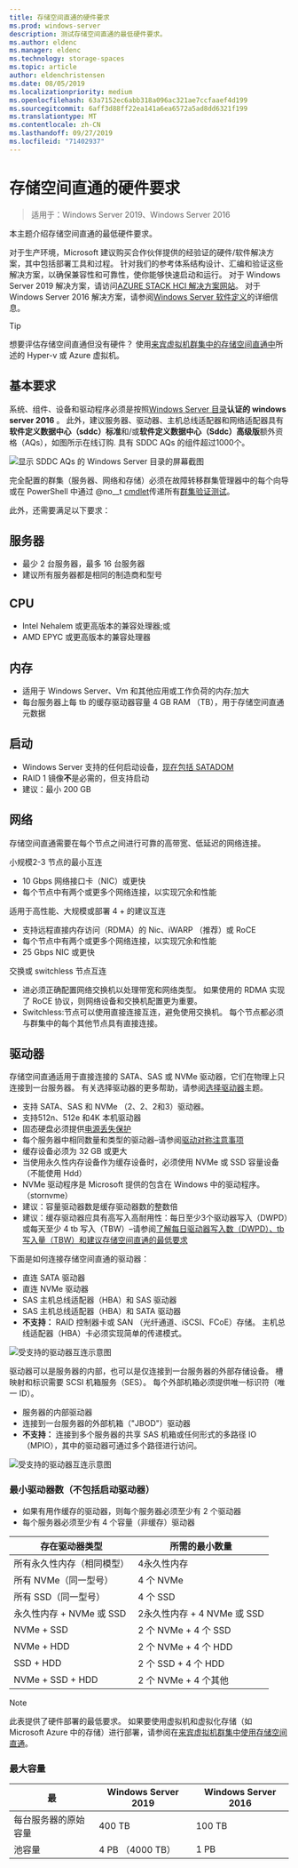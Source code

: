```yaml
---
title: 存储空间直通的硬件要求
ms.prod: windows-server
description: 测试存储空间直通的最低硬件要求。
ms.author: eldenc
ms.manager: eldenc
ms.technology: storage-spaces
ms.topic: article
author: eldenchristensen
ms.date: 08/05/2019
ms.localizationpriority: medium
ms.openlocfilehash: 63a7152ec6abb318a096ac321ae7ccfaaef4d199
ms.sourcegitcommit: 6aff3d88ff22ea141a6ea6572a5ad8dd6321f199
ms.translationtype: MT
ms.contentlocale: zh-CN
ms.lasthandoff: 09/27/2019
ms.locfileid: "71402937"
---
```

# <a name="storage-spaces-direct-hardware-requirements"></a>存储空间直通的硬件要求

> 适用于：Windows Server 2019、Windows Server 2016

本主题介绍存储空间直通的最低硬件要求。

对于生产环境，Microsoft 建议购买合作伙伴提供的经验证的硬件/软件解决方案，其中包括部署工具和过程。 针对我们的参考体系结构设计、汇编和验证这些解决方案，以确保兼容性和可靠性，使你能够快速启动和运行。 对于 Windows Server 2019 解决方案，请访问[AZURE STACK HCI 解决方案网站](https://azure.microsoft.com/overview/azure-stack/hci)。 对于 Windows Server 2016 解决方案，请参阅[Windows Server 软件定义](https://microsoft.com/wssd)的详细信息。

   > [!TIP]
   > 想要评估存储空间直通但没有硬件？ 使用[来宾虚拟机群集中的存储空间直通中](storage-spaces-direct-in-vm.md)所述的 Hyper-v 或 Azure 虚拟机。

## <a name="base-requirements"></a>基本要求

系统、组件、设备和驱动程序必须是按照[Windows Server 目录](https://www.windowsservercatalog.com)**认证的 windows server 2016** 。 此外，建议服务器、驱动器、主机总线适配器和网络适配器具有**软件定义数据中心（sddc）标准**和/或**软件定义数据中心（Sddc）高级版**额外资格（AQs），如图所示在线订购. 具有 SDDC AQs 的组件超过1000个。

![显示 SDDC AQs 的 Windows Server 目录的屏幕截图](media/hardware-requirements/sddc-aqs.png)

完全配置的群集（服务器、网络和存储）必须在故障转移群集管理器中的每个向导或在 PowerShell 中通过 @no__t [cmdlet](https://docs.microsoft.com/powershell/module/failoverclusters/test-cluster?view=win10-ps)传递所有[群集验证测试](https://technet.microsoft.com/library/cc732035(v=ws.10).aspx)。

此外，还需要满足以下要求：

## <a name="servers"></a>服务器

- 最少 2 台服务器，最多 16 台服务器
- 建议所有服务器都是相同的制造商和型号

## <a name="cpu"></a>CPU

- Intel Nehalem 或更高版本的兼容处理器;或
- AMD EPYC 或更高版本的兼容处理器

## <a name="memory"></a>内存

- 适用于 Windows Server、Vm 和其他应用或工作负荷的内存;加大
- 每台服务器上每 tb 的缓存驱动器容量 4 GB RAM （TB），用于存储空间直通元数据

## <a name="boot"></a>启动

- Windows Server 支持的任何启动设备，[现在包括 SATADOM](https://cloudblogs.microsoft.com/windowsserver/2017/08/30/announcing-support-for-satadom-boot-drives-in-windows-server-2016/)
- RAID 1 镜像**不**是必需的，但支持启动
- 建议：最小 200 GB

## <a name="networking"></a>网络

存储空间直通需要在每个节点之间进行可靠的高带宽、低延迟的网络连接。  

小规模2-3 节点的最小互连
- 10 Gbps 网络接口卡（NIC）或更快
- 每个节点中有两个或更多个网络连接，以实现冗余和性能

适用于高性能、大规模或部署 4 + 的建议互连 
- 支持远程直接内存访问（RDMA）的 Nic、iWARP （推荐）或 RoCE
- 每个节点中有两个或更多个网络连接，以实现冗余和性能
- 25 Gbps NIC 或更快

交换或 switchless 节点互连
- 进必须正确配置网络交换机以处理带宽和网络类型。  如果使用的 RDMA 实现了 RoCE 协议，则网络设备和交换机配置更为重要。 
- Switchless:节点可以使用直接连接互连，避免使用交换机。  每个节点都必须与群集中的每个其他节点具有直接连接。


## <a name="drives"></a>驱动器

存储空间直通适用于直接连接的 SATA、SAS 或 NVMe 驱动器，它们在物理上只连接到一台服务器。 有关选择驱动器的更多帮助，请参阅[选择驱动器](choosing-drives.md)主题。

- 支持 SATA、SAS 和 NVMe （2、2、2和3）驱动器。
- 支持512n、512e 和4K 本机驱动器
- 固态硬盘必须提供[电源丢失保护](https://blogs.technet.microsoft.com/filecab/2016/11/18/dont-do-it-consumer-ssd/)
- 每个服务器中相同数量和类型的驱动器–请参阅[驱动对称注意事项](drive-symmetry-considerations.md)
- 缓存设备必须为 32 GB 或更大
- 当使用永久性内存设备作为缓存设备时，必须使用 NVMe 或 SSD 容量设备（不能使用 Hdd）
- NVMe 驱动程序是 Microsoft 提供的包含在 Windows 中的驱动程序。 （stornvme）
- 建议：容量驱动器数是缓存驱动器数的整数倍
- 建议：缓存驱动器应具有高写入高耐用性：每日至少3个驱动器写入（DWPD）或每天至少 4 tb 写入（TBW）–请参阅[了解每日驱动器写入数（DWPD）、tb 写入量（TBW）和建议存储空间直通的最低要求](https://blogs.technet.microsoft.com/filecab/2017/08/11/understanding-dwpd-tbw/)

下面是如何连接存储空间直通的驱动器：

- 直连 SATA 驱动器
- 直连 NVMe 驱动器
- SAS 主机总线适配器（HBA）和 SAS 驱动器
- SAS 主机总线适配器（HBA）和 SATA 驱动器
- **不支持：** RAID 控制器卡或 SAN （光纤通道、iSCSI、FCoE）存储。 主机总线适配器（HBA）卡必须实现简单的传递模式。

![受支持的驱动器互连示意图](media/hardware-requirements/drive-interconnect-support-1.png)

驱动器可以是服务器的内部，也可以是仅连接到一台服务器的外部存储设备。 槽映射和标识需要 SCSI 机箱服务（SES）。 每个外部机箱必须提供唯一标识符（唯一 ID）。

- 服务器的内部驱动器
- 连接到一台服务器的外部机箱（"JBOD"）驱动器
- **不支持：** 连接到多个服务器的共享 SAS 机箱或任何形式的多路径 IO （MPIO），其中的驱动器可通过多个路径进行访问。

![受支持的驱动器互连示意图](media/hardware-requirements/drive-interconnect-support-2.png)

### <a name="minimum-number-of-drives-excludes-boot-drive"></a>最小驱动器数（不包括启动驱动器）

- 如果有用作缓存的驱动器，则每个服务器必须至少有 2 个驱动器
- 每个服务器必须至少有 4 个容量（非缓存）驱动器

| 存在驱动器类型   | 所需的最小数量 |
|-----------------------|-------------------------|
| 所有永久性内存（相同模型） | 4永久性内存 |
| 所有 NVMe（同一型号） | 4 个 NVMe                  |
| 所有 SSD（同一型号）  | 4 个 SSD                   |
| 永久性内存 + NVMe 或 SSD | 2永久性内存 + 4 NVMe 或 SSD |
| NVMe + SSD            | 2 个 NVMe + 4 个 SSD          |
| NVMe + HDD            | 2 个 NVMe + 4 个 HDD          |
| SSD + HDD             | 2 个 SSD + 4 个 HDD           |
| NVMe + SSD + HDD      | 2 个 NVMe + 4 个其他       |

   >[!NOTE]
   > 此表提供了硬件部署的最低要求。 如果要使用虚拟机和虚拟化存储（如 Microsoft Azure 中的存储）进行部署，请参阅在[来宾虚拟机群集中使用存储空间直通](storage-spaces-direct-in-vm.md)。

### <a name="maximum-capacity"></a>最大容量

| 最                | Windows Server 2019  | Windows Server 2016  |
| ---                     | ---------            | ---------            |
| 每台服务器的原始容量 | 400 TB               | 100 TB               |
| 池容量           | 4 PB （4000 TB）      | 1 PB                 |
